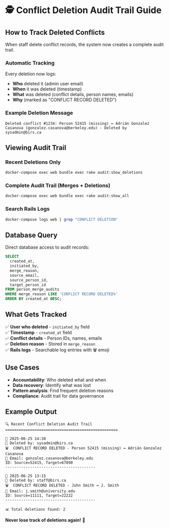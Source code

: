 # 🕵️ Conflict Deletion Audit Trail Guide

## How to Track Deleted Conflicts

When staff delete conflict records, the system now creates a complete audit trail.

### Automatic Tracking

Every deletion now logs:
- **Who** deleted it (admin user email)
- **When** it was deleted (timestamp)
- **What** was deleted (conflict details, person names, emails)
- **Why** (marked as "CONFLICT RECORD DELETED")

### Example Deletion Message

```
Deleted conflict #1234: Person 52415 (missing) ↔ Adrián Gonzalez Casanova (gonzalez.casanova@berkeley.edu) - Deleted by sysadmin@birs.ca
```

## Viewing Audit Trail

### Recent Deletions Only
```bash
docker-compose exec web bundle exec rake audit:show_deletions
```

### Complete Audit Trail (Merges + Deletions)
```bash
docker-compose exec web bundle exec rake audit:show_all
```

### Search Rails Logs
```bash
docker-compose logs web | grep "CONFLICT DELETION"
```

## Database Query

Direct database access to audit records:
```sql
SELECT 
  created_at,
  initiated_by,
  merge_reason,
  source_email,
  source_person_id,
  target_person_id
FROM person_merge_audits 
WHERE merge_reason LIKE 'CONFLICT RECORD DELETED%' 
ORDER BY created_at DESC;
```

## What Gets Tracked

✅ **User who deleted** - `initiated_by` field  
✅ **Timestamp** - `created_at` field  
✅ **Conflict details** - Person IDs, names, emails  
✅ **Deletion reason** - Stored in `merge_reason`  
✅ **Rails logs** - Searchable log entries with 🗑️ emoji  

## Use Cases

- **Accountability**: Who deleted what and when
- **Data recovery**: Identify what was lost
- **Pattern analysis**: Find frequent deletion reasons
- **Compliance**: Audit trail for data governance

## Example Output

```
🔍 Recent Conflict Deletion Audit Trail
==================================================

📅 2025-06-25 14:30
👤 Deleted by: sysadmin@birs.ca
🗑️  CONFLICT RECORD DELETED - Person 52415 (missing) ↔ Adrián Gonzalez Casanova
📧 Email: gonzalez.casanova@berkeley.edu
ID: Source=52415, Target=67890
----------------------------------------

📅 2025-06-25 13:15
👤 Deleted by: staff@birs.ca  
🗑️  CONFLICT RECORD DELETED - John Smith ↔ J. Smith
📧 Email: j.smith@university.edu
ID: Source=11111, Target=22222
----------------------------------------

📊 Total deletions found: 2
```

**Never lose track of deletions again!** 🎯